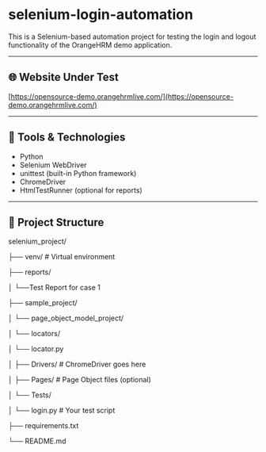 # selenium-login-automation

This is a Selenium-based automation project for testing the login and logout functionality of the OrangeHRM demo application.

---

## 🌐 Website Under Test

[https://opensource-demo.orangehrmlive.com/](https://opensource-demo.orangehrmlive.com/)

---

## 🧰 Tools & Technologies

- Python
- Selenium WebDriver
- unittest (built-in Python framework)
- ChromeDriver
- HtmlTestRunner (optional for reports)

---

## 📁 Project Structure

selenium_project/

├── venv/ # Virtual environment

├── reports/

│ └──Test Report for case 1

├── sample_project/

│ └── page_object_model_project/

│ └── locators/

│ └── locator.py

│ ├── Drivers/ # ChromeDriver goes here

│ ├── Pages/ # Page Object files (optional)

│ └── Tests/

│ └── login.py # Your test script

├── requirements.txt

└── README.md
